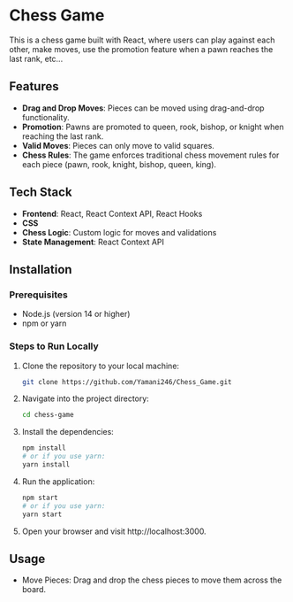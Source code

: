 # Chess Game

This is a chess game built with React, where users can play against each other, make moves, use the promotion feature when a pawn reaches the last rank, etc...

## Features

- **Drag and Drop Moves**: Pieces can be moved using drag-and-drop functionality.
- **Promotion**: Pawns are promoted to queen, rook, bishop, or knight when reaching the last rank.
- **Valid Moves**: Pieces can only move to valid squares.
- **Chess Rules**: The game enforces traditional chess movement rules for each piece (pawn, rook, knight, bishop, queen, king).

## Tech Stack

- **Frontend**: React, React Context API, React Hooks
- **CSS**
- **Chess Logic**: Custom logic for moves and validations
- **State Management**: React Context API

## Installation

### Prerequisites

- Node.js (version 14 or higher)
- npm or yarn

### Steps to Run Locally

1. Clone the repository to your local machine:

   ```bash
   git clone https://github.com/Yamani246/Chess_Game.git
2. Navigate into the project directory:

   ```bash
   cd chess-game
3. Install the dependencies:

    ```bash
    npm install
    # or if you use yarn:
    yarn install
4. Run the application:

    ```bash
    npm start
    # or if you use yarn:
    yarn start
5. Open your browser and visit http://localhost:3000.

## Usage
- Move Pieces: Drag and drop the chess pieces to move them across the board.
